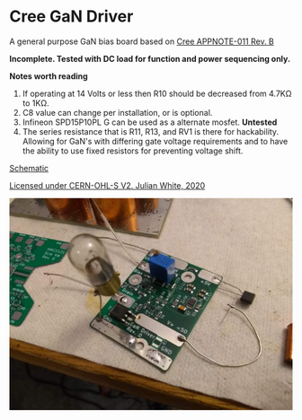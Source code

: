 # Cree GaN Driver
A general purpose GaN bias board based on [Cree APPNOTE-011 Rev. B](https://github.com/kf4mot/Cree_GaN_Driver/blob/master/docs/gan_hemt_biasing_circuit_with_temperature_compensation.pdf)

**Incomplete. Tested with DC load for function and power sequencing only.**

**Notes worth reading**

1. If operating at 14 Volts or less then R10 should be decreased from 4.7KΩ to 1KΩ.
1. C8 value can change per installation, or is optional. 
1. Infineon SPD15P10PL G can be used as a alternate mosfet. **Untested**
1. The series resistance that is R11, R13, and RV1 is there for hackability. Allowing for GaN's with differing gate voltage requirements and to have the ability to use fixed resistors for preventing voltage shift.

   

[Schematic](https://github.com/kf4mot/Cree_GaN_Driver/blob/master/hardware/Cree_GaN_Driver.pdf)

[Licensed under CERN-OHL-S V2. Julian White, 2020](https://www.ohwr.org/project/cernohl/wikis/home)

![First!](https://github.com/kf4mot/Cree_GaN_Driver/blob/master/images/first-board.jpg "First Board")
